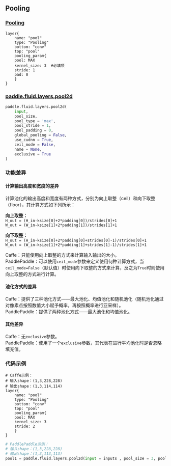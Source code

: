## Pooling

### [Pooling](http://caffe.berkeleyvision.org/tutorial/layers/pooling.html)
```
layer{
    name: "pool"
    type: "Pooling"
    bottom: "conv"
    top: "pool"
    pooling_param{
	pool: MAX
	kernel_size: 3	#必填项
	stride: 1
	pad: 0
    }
}
```
### [paddle.fluid.layers.pool2d](http://paddlepaddle.org/documentation/docs/zh/1.3/api_cn/layers_cn.html#permalink-115-pool2d)
```python
paddle.fluid.layers.pool2d(
    input,
    pool_size,
    pool_type = 'max',
    pool_stride = 1,
    pool_padding = 0,
    global_pooling = False,
    use_cudnn = True,
    ceil_mode = False,
    name = None,
    exclusive = True
)
```  
  
### 功能差异
#### 计算输出高度和宽度的差异
计算池化的输出高度和宽度有两种方式，分别为向上取整（ceil）和向下取整（floor），其计算方式如下列所示：

**向上取整：**  
	`H_out = (H_in-ksize[0]+2*padding[0])/strides[0]+1`  
	`W_out = (W_in-ksize[1]+2*padding[1])/strides[1]+1`  

**向下取整：**  
	`H_out = (H_in-ksize[0]+2*padding[0]+strides[0]-1)/strides[0]+1`  
	`W_out = (W_in-ksize[1]+2*padding[1]+strides[1]-1)/strides[1]+1`    

Caffe：只能使用向上取整的方式来计算输入输出的大小。  
PaddlePaddle：可以使用`ceil_mode`参数来定义使用何种计算方式，当`ceil_mode=False`（默认值）时使用向下取整的方式来计算，反之为`True`时则使用向上取整的方式进行计算。  



#### 池化方式的差异
Caffe：提供了三种池化方式——最大池化、均值池化和随机池化（随机池化通过对像素点按照数值大小赋予概率，再按照概率进行亚采样）。  
PaddlePaddle：提供了两种池化方式——最大池化和均值池化。
 


#### 其他差异  
Caffe：无`exclusive`参数。  
PaddlePaddle：使用了一个`exclusive`参数，其代表在进行平均池化时是否忽略填充值。  


### 代码示例

```  
# Caffe示例：  
# 输入shape：(1,3,228,228)  
# 输出shape：(1,3,114,114)
layer{
    name: "pool"
    type: "Pooling"
    bottom: "conv"
    top: "pool"
    pooling_param{
	pool: MAX
	kernel_size: 3	
	stride: 2
    }
}
```  
``` python
# PaddlePaddle示例：  
# 输入shape：(1,3,228,228)  
# 输出shape：(1,3,113,113)
pool1 = paddle.fluid.layers.pool2d(input = inputs , pool_size = 3, pool_type = 'max', pool_stride = 2, ceil_mode=False)
```  






